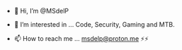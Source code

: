 - 👋 Hi, I’m @MSdelP
- 👀 I’m interested in ... Code, Security, Gaming and MTB.
 
- 📫 How to reach me ... msdelp@proton.me
 ⚡⚡                                       

<!---
MSdelP/MSdelP is a ✨ special ✨ repository because its `README.md` (this file) appears on your GitHub profile.
You can click the Preview link to take a look at your changes.
- 💞️ I’m looking to collaborate on ...
- ⚡ Fun fact: ...
--->
